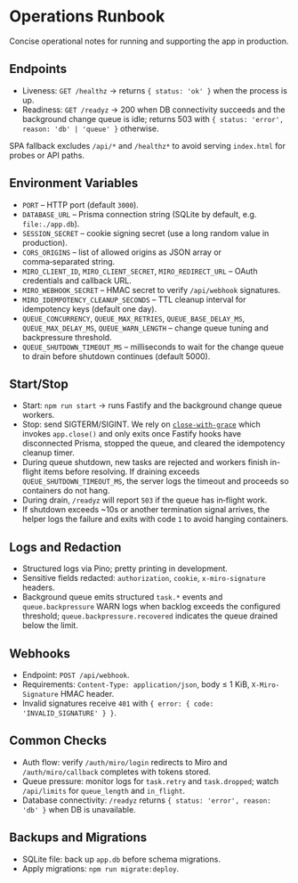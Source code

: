 # Operations Runbook

Concise operational notes for running and supporting the app in production.

## Endpoints

- Liveness: `GET /healthz` → returns `{ status: 'ok' }` when the process is up.
- Readiness: `GET /readyz` → 200 when DB connectivity succeeds and the background change queue is idle; returns 503 with `{ status: 'error', reason: 'db' | 'queue' }` otherwise.

SPA fallback excludes `/api/*` and `/healthz*` to avoid serving `index.html` for probes or API paths.

## Environment Variables

- `PORT` – HTTP port (default `3000`).
- `DATABASE_URL` – Prisma connection string (SQLite by default, e.g. `file:./app.db`).
- `SESSION_SECRET` – cookie signing secret (use a long random value in production).
- `CORS_ORIGINS` – list of allowed origins as JSON array or comma‑separated string.
- `MIRO_CLIENT_ID`, `MIRO_CLIENT_SECRET`, `MIRO_REDIRECT_URL` – OAuth credentials and callback URL.
- `MIRO_WEBHOOK_SECRET` – HMAC secret to verify `/api/webhook` signatures.
- `MIRO_IDEMPOTENCY_CLEANUP_SECONDS` – TTL cleanup interval for idempotency keys (default one day).
- `QUEUE_CONCURRENCY`, `QUEUE_MAX_RETRIES`, `QUEUE_BASE_DELAY_MS`, `QUEUE_MAX_DELAY_MS`, `QUEUE_WARN_LENGTH` – change queue tuning and backpressure threshold.
- `QUEUE_SHUTDOWN_TIMEOUT_MS` – milliseconds to wait for the change queue to drain before shutdown continues (default 5000).

## Start/Stop

- Start: `npm run start` → runs Fastify and the background change queue workers.
- Stop: send SIGTERM/SIGINT. We rely on [`close-with-grace`](https://github.com/mcollina/close-with-grace) which invokes `app.close()` and only exits once Fastify hooks have disconnected Prisma, stopped the queue, and cleared the idempotency cleanup timer.
- During queue shutdown, new tasks are rejected and workers finish in-flight items before resolving. If draining exceeds `QUEUE_SHUTDOWN_TIMEOUT_MS`, the server logs the timeout and proceeds so containers do not hang.
- During drain, `/readyz` will report `503` if the queue has in‑flight work.
- If shutdown exceeds ~10s or another termination signal arrives, the helper logs the failure and exits with code `1` to avoid hanging containers.

## Logs and Redaction

- Structured logs via Pino; pretty printing in development.
- Sensitive fields redacted: `authorization`, `cookie`, `x-miro-signature` headers.
- Background queue emits structured `task.*` events and `queue.backpressure` WARN logs when backlog exceeds the configured threshold; `queue.backpressure.recovered` indicates the queue drained below the limit.

## Webhooks

- Endpoint: `POST /api/webhook`.
- Requirements: `Content-Type: application/json`, body ≤ 1 KiB, `X-Miro-Signature` HMAC header.
- Invalid signatures receive `401` with `{ error: { code: 'INVALID_SIGNATURE' } }`.

## Common Checks

- Auth flow: verify `/auth/miro/login` redirects to Miro and `/auth/miro/callback` completes with tokens stored.
- Queue pressure: monitor logs for `task.retry` and `task.dropped`; watch `/api/limits` for `queue_length` and `in_flight`.
- Database connectivity: `/readyz` returns `{ status: 'error', reason: 'db' }` when DB is unavailable.

## Backups and Migrations

- SQLite file: back up `app.db` before schema migrations.
- Apply migrations: `npm run migrate:deploy`.
